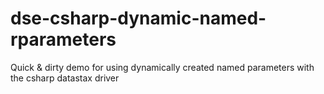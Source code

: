 # dse-csharp-dynamic-named-rparameters
Quick &amp; dirty demo for using dynamically created named parameters with the csharp datastax driver
